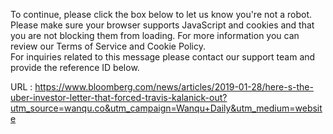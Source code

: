   To continue, please click the box below to let us know you're not a robot.  
    Please make sure your browser supports JavaScript and cookies and that you are not blocking them from loading. For more information you can review our Terms of Service and Cookie Policy.  
    For inquiries related to this message please contact our support team and provide the reference ID below.  
    
  URL : https://www.bloomberg.com/news/articles/2019-01-28/here-s-the-uber-investor-letter-that-forced-travis-kalanick-out?utm_source=wanqu.co&utm_campaign=Wanqu+Daily&utm_medium=website